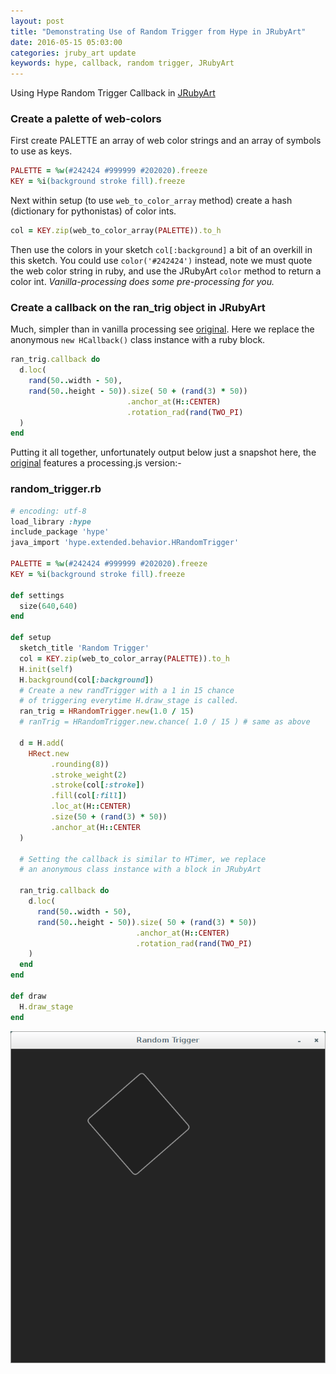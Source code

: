 ```yaml
---
layout: post
title: "Demonstrating Use of Random Trigger from Hype in JRubyArt"
date: 2016-05-15 05:03:00
categories: jruby_art update
keywords: hype, callback, random trigger, JRubyArt
---
```


Using Hype Random Trigger Callback in [JRubyArt][jruby_art]

### Create a palette of web-colors ###

First create PALETTE an array of web color strings and an array of symbols to use as keys.

```ruby
PALETTE = %w(#242424 #999999 #202020).freeze
KEY = %i(background stroke fill).freeze
```

Next within setup (to use `web_to_color_array` method) create a hash (dictionary for pythonistas) of color ints.

```ruby
col = KEY.zip(web_to_color_array(PALETTE)).to_h
```

Then use the colors in your sketch `col[:background]` a bit of an overkill in this sketch. You could use `color('#242424')` instead, note we must quote the web color string in ruby, and use the JRubyArt `color` method to return a color int. _Vanilla-processing does some pre-processing for you._

### Create a callback on the ran_trig object in JRubyArt ###

Much, simpler than in vanilla processing see [original][hype]. Here we replace the anonymous `new HCallback()` class instance with a ruby block.

```ruby
ran_trig.callback do
  d.loc(
    rand(50..width - 50),
    rand(50..height - 50)).size( 50 + (rand(3) * 50))
                          .anchor_at(H::CENTER)
                          .rotation_rad(rand(TWO_PI)
  )
end
```

Putting it all together, unfortunately output below just a snapshot here, the [original][hype] features a processing.js version:-

### random_trigger.rb ###

```ruby
# encoding: utf-8
load_library :hype
include_package 'hype'
java_import 'hype.extended.behavior.HRandomTrigger'

PALETTE = %w(#242424 #999999 #202020).freeze
KEY = %i(background stroke fill).freeze

def settings
  size(640,640)
end

def setup
  sketch_title 'Random Trigger'
  col = KEY.zip(web_to_color_array(PALETTE)).to_h
  H.init(self)
  H.background(col[:background])
  # Create a new randTrigger with a 1 in 15 chance
  # of triggering everytime H.draw_stage is called.
  ran_trig = HRandomTrigger.new(1.0 / 15)
  # ranTrig = HRandomTrigger.new.chance( 1.0 / 15 ) # same as above

  d = H.add(
    HRect.new
         .rounding(8))
         .stroke_weight(2)
         .stroke(col[:stroke])
         .fill(col[:fill])
         .loc_at(H::CENTER)
         .size(50 + (rand(3) * 50))
         .anchor_at(H::CENTER
  )

  # Setting the callback is similar to HTimer, we replace
  # an anonymous class instance with a block in JRubyArt

  ran_trig.callback do
    d.loc(
      rand(50..width - 50),
      rand(50..height - 50)).size( 50 + (rand(3) * 50))
                            .anchor_at(H::CENTER)
                            .rotation_rad(rand(TWO_PI)
    )
  end
end

def draw
  H.draw_stage
end
```


<img src="/assets/random_trigger.png" />

[jruby_art]:https://ruby-processing.github.io/JRubyArt/

[hype]:http://www.hypeframework.org/examples/HRandomTrigger/example_001/index.html